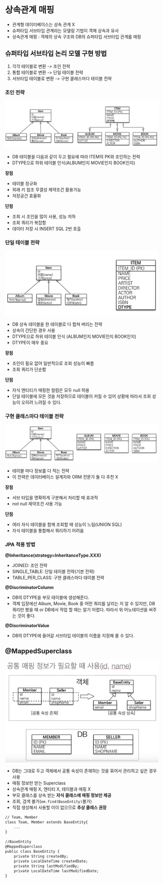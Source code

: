 # 상속관계 매핑

- 관계형 데이터베이스는 상속 관계 X
- 슈퍼타입 서브타입 관계라는 모델링 기법이 객체 상속과 유사
- 상속관계 매핑 : 객체의 상속 구조와 DB의 슈퍼타입 서브타입 관계를 매핑

## 슈퍼타입 서브타입 논리 모델 구현 방법

1. 각각 테이블로 변환 -> 조인 전략
2. 통합 테이블로 변환 -> 단일 테이블 전략
3. 서브타입 테이블로 변환 -> 구현 클래스마다 테이블 전략

### 조인 전략

![조인전략](/picture/조인전략.PNG)

- DB 테이블을 다음과 같이 두고 필요에 따라 ITEM의 PK와 조인하는 전략
- DTYPE으로 하위 테이블 인식(ALBUM인지 MOVIE인지 BOOK인지)

**장점**
 - 테이블 정규화
 - 외래 키 참조 무결성 제약조건 활용가능
 - 저장공간 효율화

**단점**
- 조회 시 조인을 많이 사용, 성능 저하
- 조회 쿼리가 복잡함
- 데이터 저장 시 INSERT SQL 2번 호출

### 단일 테이블 전략

![단일 테이블 전략](/picture/단일_테이블_전략.PNG)

- DB 상속 테이블을 한 테이블로 다 합쳐 버리는 전략
- 상속이 간단한 경우 사용
- DTYPE으로 하위 테이블 인식
(ALBUM인지 MOVIE인지 BOOK인지)
- DTYPE이 매우 중요

**장점**
- 조인이 필요 없어 일반적으로 조회 성능이 빠름
- 조회 쿼리가 단순함
  
**단점**
- 자식 엔티티가 매핑한 컬럼은 모두 null 허용
- 단일 테이블에 모든 것을 저장하므로 테이블이 커질 수 있어 상황에 따라서 조회 성능이 오히려 느려질 수 있다.

### 구현 클래스마다 테이블 전략

![구현 클래스마다 테이블 전략](/picture/구현_클래스마다_테이블_전략.PNG)

- 테이블 마다 정보를 다 적는 전략
- 이 전략은 데이터베이스 설계자와 ORM 전문가 둘 다 추천 X

**장점**
- 서브 타입을 명확하게 구분해서 처리할 때 효과적
- not null 제약조건 사용 가능

**단점**
- 여러 자식 테이블을 함께 조회할 때 성능이 느림(UNION SQL)
- 자식 테이블을 통합해서 쿼리하기 어려움

### JPA 적용 방법

**@Inheritance(strategy=InheritanceType.XXX)**

 - JOINED: 조인 전략
 - SINGLE_TABLE: 단일 테이블 전략(기본 전략)
 - TABLE_PER_CLASS: 구현 클래스마다 테이블 전략

**@DiscriminatorColumn**

- DB의 DTYPE을 부모 테이블에 생성해준다.
- 객체 입장에선 Album, Movie, Book 중 어떤 쿼리를 날리는 지 알 수 있지만, DB 쿼리만 봤을 때 or DB에서 작업 할 때는 알기 어렵다. 따라서 위 어노테이션을 써주는 것이 좋다.

**@DiscriminatorValue**

- DB의 DTYPE에 들어갈 서브타입 테이블의 이름을 지정해 줄 수 있다.

## @MappedSuperclass

![@MappedSuperclass](/picture/@MappedSuperclass.PNG)

- DB는 그대로 두고 객체에서 공통 속성이 존재하는 것을 묶어서 관리하고 싶은 경우 사용
- 매핑 정보만 받는 Superclass
- 상속관계 매핑 X, 엔티티 X, 테이블과 매핑 X
- 부모 클래스를 상속 받는 **자식 클래스에 매핑 정보만 제공**
- 조회, 검색 불가(`em.find(BaseEntity)`불가)
- 직접 생성해서 사용할 이이 없으므로 **추상 클래스 권장**

```
// Team, Member
class Team, Member extends BaseEntity{
    ...
}

//BaseEntity
@MappedSuperclass
public class BaseEntity {
    private String createdBy;
    private LocalDateTime createdDate;
    private String lastModifiedBy;
    private LocalDateTime lastModifiedDate;
}